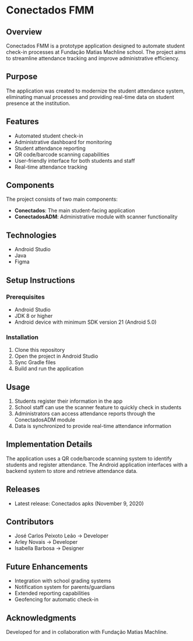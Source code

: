 # Conectados FMM

## Overview
Conectados FMM is a prototype application designed to automate student check-in processes at Fundação Matias Machline school. The project aims to streamline attendance tracking and improve administrative efficiency.

## Purpose
The application was created to modernize the student attendance system, eliminating manual processes and providing real-time data on student presence at the institution.

## Features
- Automated student check-in
- Administrative dashboard for monitoring
- Student attendance reporting
- QR code/barcode scanning capabilities
- User-friendly interface for both students and staff
- Real-time attendance tracking

## Components
The project consists of two main components:
- **Conectados**: The main student-facing application
- **ConectadosADM**: Administrative module with scanner functionality

## Technologies
- Android Studio
- Java
- Figma

## Setup Instructions

### Prerequisites
- Android Studio
- JDK 8 or higher
- Android device with minimum SDK version 21 (Android 5.0)

### Installation
1. Clone this repository
2. Open the project in Android Studio
3. Sync Gradle files
4. Build and run the application

## Usage
1. Students register their information in the app
2. School staff can use the scanner feature to quickly check in students
3. Administrators can access attendance reports through the ConectadosADM module
4. Data is synchronized to provide real-time attendance information

## Implementation Details
The application uses a QR code/barcode scanning system to identify students and register attendance. The Android application interfaces with a backend system to store and retrieve attendance data.

## Releases
- Latest release: Conectados apks (November 9, 2020)

## Contributors
- José Carlos Peixoto Leão -> Developer
- Arley Novais -> Developer
- Isabella Barbosa -> Designer

## Future Enhancements
- Integration with school grading systems
- Notification system for parents/guardians
- Extended reporting capabilities
- Geofencing for automatic check-in

## Acknowledgments
Developed for and in collaboration with Fundação Matias Machline.
